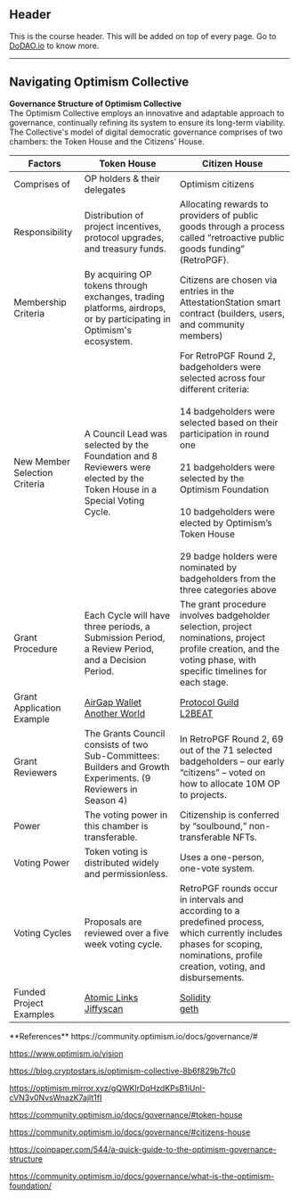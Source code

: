 ## Header
This is the course header. This will be added on top of every page. Go to [DoDAO.io](https://www.dodao.io) to know more.

 ---
 
 ## Navigating Optimism Collective
 
 **Governance Structure of Optimism Collective**        
The Optimism Collective employs an innovative and adaptable approach to governance, continually refining its system to ensure its long-term viability. The Collective's model of digital democratic governance comprises of two chambers: the Token House and the Citizens' House.

<table>
<thead>
  <tr>
    <th>Factors</th>
    <th>Token House</th>
    <th>Citizen House</th>
  </tr>
</thead>
<tbody>
  <tr>
    <td>Comprises of</td>
    <td>OP holders &amp; their delegates</td>
    <td>Optimism citizens</td>
  </tr>
  <tr>
    <td>Responsibility</td>
    <td>Distribution of project incentives, protocol upgrades, and treasury funds.</td>
    <td>Allocating rewards to providers of public goods through a process called “retroactive public goods funding” (RetroPGF).</td>
  </tr>
  <tr>
    <td>Membership Criteria</td>
    <td>By acquiring OP tokens through exchanges, trading platforms, airdrops, or by participating in Optimism's ecosystem.</td>
    <td>Citizens are chosen via entries in the AttestationStation smart contract (builders, users, and community members)</td>
  </tr>
  <tr>
    <td>New Member Selection Criteria</td>
    <td>A Council Lead was selected by the Foundation and 8 Reviewers were elected by the Token House in a Special Voting Cycle.</td>
    <td>For RetroPGF Round 2, badgeholders were selected across four different criteria:<br><br>14 badgeholders were selected based on their participation in round one<br><br>21 badgeholders were selected by the Optimism Foundation<br><br>10 badgeholders were elected by Optimism’s Token House<br><br>29 badge holders were nominated by badgeholders from the three categories above</td>
  </tr>
  <tr>
    <td>Grant Procedure</td>
    <td>Each Cycle will have three periods, a Submission Period, a Review Period, and a Decision Period.</td>
    <td>The grant procedure involves badgeholder selection, project nominations, project profile creation, and the voting phase, with specific timelines for each stage.</td>
  </tr>
  <tr>
    <td>Grant Application Example</td>
    <td><a href="https://gov.optimism.io/t/ready-builders-cycle-11-integration-of-optimism-into-airgap-vault-airgap-wallet-and-airgap-coin-lib/5402" target="_blank" rel="noopener noreferrer">AirGap Wallet</a><br><a href="https://gov.optimism.io/t/another-world-growth-experiments-cycle-11/5538" target="_blank" rel="noopener noreferrer">Another World</a></td>
    <td><a href="https://app.optimism.io/retropgf-discovery/0x4C0a466DF0628FE8699051b3Ac6506653191cc21" target="_blank" rel="noopener noreferrer">Protocol Guild</a><br><a href="https://app.optimism.io/retropgf-discovery/0xa142aB9eab9264807A41F0E5cbDab877D204E233" target="_blank" rel="noopener noreferrer">L2BEAT</a></td>
  </tr>
  <tr>
    <td>Grant Reviewers</td>
    <td>The Grants Council consists of two Sub-Committees: Builders and Growth Experiments. (9 Reviewers in Season 4)</td>
    <td>In RetroPGF Round 2, 69 out of the 71 selected badgeholders – our early “citizens” – voted on how to allocate 10M OP to projects.</td>
  </tr>
  <tr>
    <td>Power</td>
    <td>The voting power in this chamber is transferable.</td>
    <td>Citizenship is conferred by “soulbound,” non-transferable NFTs.</td>
  </tr>
  <tr>
    <td>Voting Power</td>
    <td>Token voting is distributed widely and permissionless.</td>
    <td>Uses a one-person, one-vote system.</td>
  </tr>
  <tr>
    <td>Voting Cycles</td>
    <td>Proposals are reviewed over a five week voting cycle.</td>
    <td>RetroPGF rounds occur in intervals and according to a predefined process, which currently includes phases for scoping, nominations, profile creation, voting, and disbursements.</td>
  </tr>
  <tr>
    <td>Funded Project Examples</td>
    <td><a href="http://www.atomiclinks.xyz/" target="_blank" rel="noopener noreferrer">Atomic Links</a><br><a href="https://www.jiffyscan.xyz/" target="_blank" rel="noopener noreferrer">Jiffyscan</a></td>
    <td><a href="https://soliditylang.org/" target="_blank" rel="noopener noreferrer">Solidity</a><br><a href="https://geth.ethereum.org/" target="_blank" rel="noopener noreferrer">geth</a></td>
  </tr>
</tbody>
</table> 
 **References**        
https://community.optimism.io/docs/governance/#

https://www.optimism.io/vision

https://blog.cryptostars.is/optimism-collective-8b6f829b7fc0

https://optimism.mirror.xyz/gQWKlrDqHzdKPsB1iUnI-cVN3v0NvsWnazK7ajlt1fI

https://community.optimism.io/docs/governance/#token-house

https://community.optimism.io/docs/governance/#citizens-house

https://coinpaper.com/544/a-quick-guide-to-the-optimism-governance-structure

https://community.optimism.io/docs/governance/what-is-the-optimism-foundation/ 
 
